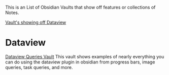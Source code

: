 This is an List of Obsidian Vaults that show off features or collections of Notes.

[Vault's showing off Dataview](#Dataview)

# Dataview 
[Dataview Queries Vault](https://github.com/s-blu/obsidian_dataview_example_vault)
This vault shows examples of nearly everything you can do using the dataview plugin in obsidian from progress bars, image queries, task queries, and more.
